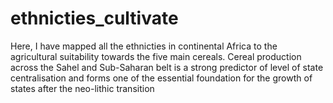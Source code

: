 # ethnicties_cultivate
Here, I have mapped all the ethnicties in continental Africa to the agricultural suitability towards the five main cereals. Cereal production across the Sahel and Sub-Saharan belt is a strong predictor of level of state centralisation and forms one of the essential foundation for the growth of states after the neo-lithic transition
